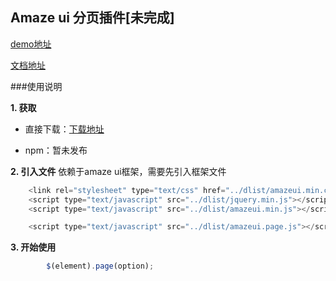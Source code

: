 ## Amaze ui 分页插件[未完成]

[demo地址](https://eyblog.github.io/am-page/docs/demo.html "demo地址")

[文档地址](https://github.com/eyblog/am-page/blob/gh-pages/docs/doc.md "文档地址")

###使用说明

**1. 获取**

- 直接下载：[下载地址](https://github.com/eyblog/am-page/archive/master.zip)

- npm：暂未发布

**2. 引入文件**
依赖于amaze ui框架，需要先引入框架文件
```javascript
    <link rel="stylesheet" type="text/css" href="../dlist/amazeui.min.css">
    <script type="text/javascript" src="../dlist/jquery.min.js"></script>
    <script type="text/javascript" src="../dlist/amazeui.min.js"></script>

    <script type="text/javascript" src="../dlist/amazeui.page.js"></script>
```

**3. 开始使用**

```javascript
        $(element).page(option);
```



